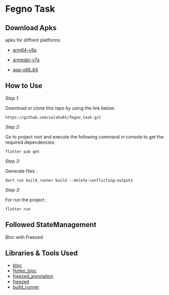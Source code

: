 # Fegno Task

## Download Apks

apks for diffrent platforms

* [arm64-v8a](https://drive.google.com/file/d/1VWSSYOBGntmwrrZoa3mH0zJ-zARv1_TK/view?usp=sharing)


* [armeabi-v7a](https://drive.google.com/file/d/1kIDjGL13on_QX5ZmsC4Rm5EWB62uN3NZ/view?usp=sharing)


* [app-x86_64](https://drive.google.com/file/d/1Zuw5PwSVDuvTyVJMyvAXOXI0b9Sw9_j9/view?usp=sharing)

## How to Use 

*Step 1:*

Download or clone this repo by using the link below:

```
https://github.com/salahu01/fegno_task.git
```


*Step 2:*


Go to project root and execute the following command in console to get the required dependencies: 

```
flutter pub get 
```

 *Step 3:*

Generate files :  
```
dart run build_runner build --delete-conflicting-outputs
```


 *Step 3:*

For run the project :  
```
flutter run 
```

## Followed StateManagement

Bloc with Freezed

## Libraries & Tools Used 

* [bloc](https://pub.dev/packages/bloc)
* [flutter_bloc](https://pub.dev/packages/flutter_bloc)
* [freezed_annotation](https://pub.dev/packages/freezed_annotation)
* [freezed](https://pub.dev/packages/freezed)
* [build_runner](https://pub.dev/packages/build_runner)